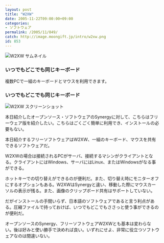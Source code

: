 ```yaml
---
layout: post
title: "W2XW"
date: 2005-11-22T09:00:00+09:00
categories:
- ソフトウェア
permalink: /2005/11/849/
catch: http://image.moongift.jp/intro/w2xw.png
id: 853
---
```

 ![W2XW サムネイル](http://image.moongift.jp/intro/w2xw.s.png "W2XW サムネイル")
  

### いつでもどこでも同じキーボード
  
複数PCで一組のキーボードとマウスを利用できます。  
<!--more-->  

### いつでもどこでも同じキーボード
  

![W2XW スクリーンショット](http://image.moongift.jp/intro/w2xw.png "W2XW スクリーンショット")

  

本日紹介したオープンソース・ソフトウェアのSynergyに対して、こちらはフリーウェア版を紹介したい。こちらはごくごく簡単に利用でき、インストールの必要もない。

  

本日紹介するフリーソフトウェアはW2XW、一組のキーボード、マウスを共有できるソフトウェアだ。

  

W2XWの場合は接続されるPCがサーバ、接続するマシンがクライアントとなる。クライアントにはWindows、サーバにはLinux、またはWindowsがなる事ができる。

  

ホットキーでの切り替えができるのが便利だ。また、切り替え時にモニターオフにするオプションもある。W2XWはSynergyと違い、移動した際にマウスカーソルの表示が残る。また、画像のクリップボード共有はサポートしていない。

  

だがインストールの手間いらず、日本語のソフトウェアであると言う利点がある。圧縮ファイルで持っておけば、いつでもどこでもささっと使う事ができるのが便利だ。

  

オープンソースのSynergy、フリーソフトウェアW2XWとも基本は変わらない。後は好みと使い勝手で決めれば良い。いずれにせよ、非常に役立つソフトウェアなのは間違いない。


